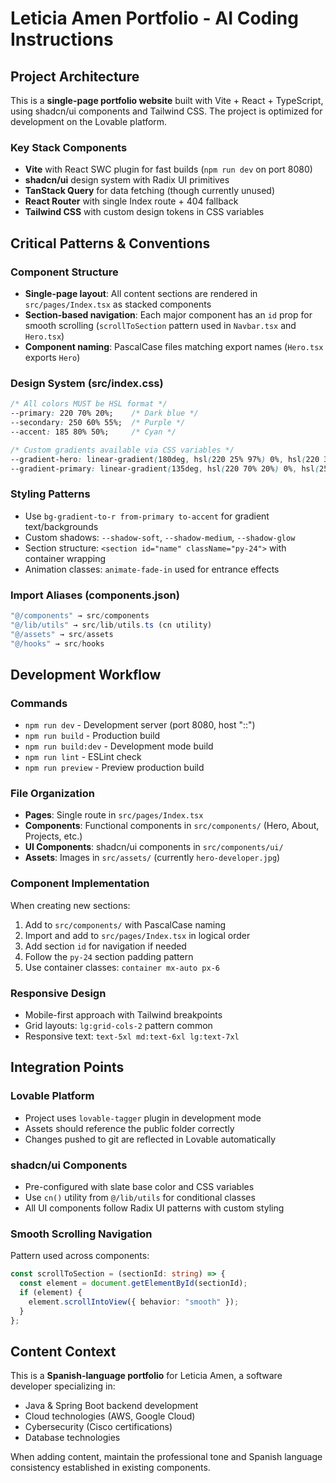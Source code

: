 # Leticia Amen Portfolio - AI Coding Instructions

## Project Architecture

This is a **single-page portfolio website** built with Vite + React + TypeScript, using shadcn/ui components and Tailwind CSS. The project is optimized for development on the Lovable platform.

### Key Stack Components
- **Vite** with React SWC plugin for fast builds (`npm run dev` on port 8080)
- **shadcn/ui** design system with Radix UI primitives
- **TanStack Query** for data fetching (though currently unused)
- **React Router** with single Index route + 404 fallback
- **Tailwind CSS** with custom design tokens in CSS variables

## Critical Patterns & Conventions

### Component Structure
- **Single-page layout**: All content sections are rendered in `src/pages/Index.tsx` as stacked components
- **Section-based navigation**: Each major component has an `id` prop for smooth scrolling (`scrollToSection` pattern used in `Navbar.tsx` and `Hero.tsx`)
- **Component naming**: PascalCase files matching export names (`Hero.tsx` exports `Hero`)

### Design System (src/index.css)
```css
/* All colors MUST be HSL format */
--primary: 220 70% 20%;    /* Dark blue */
--secondary: 250 60% 55%;  /* Purple */
--accent: 185 80% 50%;     /* Cyan */

/* Custom gradients available via CSS variables */
--gradient-hero: linear-gradient(180deg, hsl(220 25% 97%) 0%, hsl(220 30% 93%) 100%);
--gradient-primary: linear-gradient(135deg, hsl(220 70% 20%) 0%, hsl(250 60% 35%) 100%);
```

### Styling Patterns
- Use `bg-gradient-to-r from-primary to-accent` for gradient text/backgrounds
- Custom shadows: `--shadow-soft`, `--shadow-medium`, `--shadow-glow`
- Section structure: `<section id="name" className="py-24">` with container wrapping
- Animation classes: `animate-fade-in` used for entrance effects

### Import Aliases (components.json)
```typescript
"@/components" → src/components
"@/lib/utils" → src/lib/utils.ts (cn utility)
"@/assets" → src/assets
"@/hooks" → src/hooks
```

## Development Workflow

### Commands
- `npm run dev` - Development server (port 8080, host "::")
- `npm run build` - Production build
- `npm run build:dev` - Development mode build
- `npm run lint` - ESLint check
- `npm run preview` - Preview production build

### File Organization
- **Pages**: Single route in `src/pages/Index.tsx`
- **Components**: Functional components in `src/components/` (Hero, About, Projects, etc.)
- **UI Components**: shadcn/ui components in `src/components/ui/`
- **Assets**: Images in `src/assets/` (currently `hero-developer.jpg`)

### Component Implementation
When creating new sections:
1. Add to `src/components/` with PascalCase naming
2. Import and add to `src/pages/Index.tsx` in logical order
3. Add section `id` for navigation if needed
4. Follow the `py-24` section padding pattern
5. Use container classes: `container mx-auto px-6`

### Responsive Design
- Mobile-first approach with Tailwind breakpoints
- Grid layouts: `lg:grid-cols-2` pattern common
- Responsive text: `text-5xl md:text-6xl lg:text-7xl`

## Integration Points

### Lovable Platform
- Project uses `lovable-tagger` plugin in development mode
- Assets should reference the public folder correctly
- Changes pushed to git are reflected in Lovable automatically

### shadcn/ui Components
- Pre-configured with slate base color and CSS variables
- Use `cn()` utility from `@/lib/utils` for conditional classes
- All UI components follow Radix UI patterns with custom styling

### Smooth Scrolling Navigation
Pattern used across components:
```typescript
const scrollToSection = (sectionId: string) => {
  const element = document.getElementById(sectionId);
  if (element) {
    element.scrollIntoView({ behavior: "smooth" });
  }
};
```

## Content Context

This is a **Spanish-language portfolio** for Leticia Amen, a software developer specializing in:
- Java & Spring Boot backend development
- Cloud technologies (AWS, Google Cloud)
- Cybersecurity (Cisco certifications)
- Database technologies

When adding content, maintain the professional tone and Spanish language consistency established in existing components.